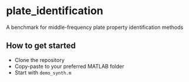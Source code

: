 # plate_identification
 A benchmark for middle-frequency plate property identification methods

 ## How to get started

- Clone the repository
- Copy-paste to your preferred MATLAB folder
- Start with `demo_synth.m`
